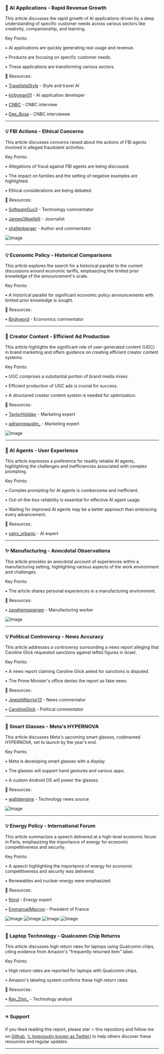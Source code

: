 ### 🤖 AI Applications - Rapid Revenue Growth

This article discusses the rapid growth of AI applications driven by a deep understanding of specific customer needs across various sectors like creativity, companionship, and learning.

Key Points:

• AI applications are quickly generating real usage and revenue.

• Products are focusing on specific customer needs.

•  These applications are transforming various sectors.


🔗 Resources:

• [TravelistaStyle](https://x.com/TravelistaStyle) -  Style and travel AI

• [kirbyman01](https://x.com/kirbyman01) - AI application developer

• [CNBC](https://x.com/CNBC) - CNBC interview

• [Dee_Bosa](https://x.com/dee_bosa) - CNBC interviewee


---

### 💡 FBI Actions - Ethical Concerns

This article discusses concerns raised about the actions of FBI agents involved in alleged fraudulent activities.


Key Points:

• Allegations of fraud against FBI agents are being discussed.

• The impact on families and the setting of negative examples are highlighted.

• Ethical considerations are being debated.


🔗 Resources:

• [SoftwareGuy3](https://x.com/SoftwareGuy3) -  Technology commentator

• [JamesOKeefeIII](https://x.com/JamesOKeefeIII) -  Journalist

• [shellenberger](https://x.com/shellenberger) -  Author and commentator

![Image](https://pbs.twimg.com/media/GndfIAdbsAAoYTR?format=png&name=small)


---

### 💡 Economic Policy - Historical Comparisons

This article explores the search for a historical parallel to the current discussions around economic tariffs, emphasizing the limited prior knowledge of the announcement's scale.

Key Points:

•  A historical parallel for significant economic policy announcements with limited prior knowledge is sought.


🔗 Resources:

• [Birdyword](https://x.com/Birdyword) -  Economics commentator


---

### 🚀 Creator Content - Efficient Ad Production

This article highlights the significant role of user-generated content (UGC) in brand marketing and offers guidance on creating efficient creator content systems.

Key Points:

•  UGC comprises a substantial portion of brand media mixes.

•  Efficient production of UGC ads is crucial for success.

•  A structured creator content system is needed for optimization.


🔗 Resources:

• [TaylorHoliday](https://x.com/TaylorHoliday) -  Marketing expert

• [adrianneaustin_](https://x.com/adrianneaustin_) -  Marketing expert

![Image](https://pbs.twimg.com/amplify_video_thumb/1907111359940055040/img/BIPmXwNf--SouQ-o.jpg)



---

### 🤖 AI Agents - User Experience

This article expresses a preference for readily reliable AI agents, highlighting the challenges and inefficiencies associated with complex prompting.

Key Points:

•  Complex prompting for AI agents is cumbersome and inefficient.

•  Out-of-the-box reliability is essential for effective AI agent usage.

•  Waiting for improved AI agents may be a better approach than embracing every advancement.


🔗 Resources:

• [vatro_vrbanic](https://x.com/vatro_vrbanic) -  AI expert


---

### ✨ Manufacturing - Anecdotal Observations

This article provides an anecdotal account of experiences within a manufacturing setting, highlighting various aspects of the work environment and challenges.

Key Points:

• The article shares personal experiences in a manufacturing environment.


🔗 Resources:

• [zanehengsperger](https://x.com/zanehengsperger) -  Manufacturing worker


![Image](https://pbs.twimg.com/media/GneSb86W4AADre8?format=jpg&name=small)


---

### 💡 Political Controversy - News Accuracy

This article addresses a controversy surrounding a news report alleging that Caroline Glick requested sanctions against leftist figures in Israel.

Key Points:

•  A news report claiming Caroline Glick asked for sanctions is disputed.

•  The Prime Minister's office denies the report as fake news.


🔗 Resources:

• [JewishWarrior13](https://x.com/JewishWarrior13) - News commentator

• [CarolineGlick](https://x.com/CarolineGlick) - Political commentator


---

### 🚀 Smart Glasses - Meta's HYPERNOVA

This article discusses Meta's upcoming smart glasses, codenamed HYPERNOVA, set to launch by the year's end.

Key Points:

• Meta is developing smart glasses with a display.

• The glasses will support hand gestures and various apps.

• A custom Android OS will power the glasses.


🔗 Resources:

• [wallstengine](https://x.com/wallstengine) - Technology news source

![Image](https://pbs.twimg.com/media/GnePKxgbEAAkv1i?format=png&name=small)


---

### 💡 Energy Policy - International Forum

This article summarizes a speech delivered at a high-level economic forum in Paris, emphasizing the importance of energy for economic competitiveness and security.

Key Points:

•  A speech highlighting the importance of energy for economic competitiveness and security was delivered.

•  Renewables and nuclear energy were emphasized.


🔗 Resources:

• [fbirol](https://x.com/fbirol) - Energy expert

• [EmmanuelMacron](https://x.com/EmmanuelMacron) - President of France

![Image](https://pbs.twimg.com/media/GneOxDwW8AAb7x3?format=jpg&name=360x360)
![Image](https://pbs.twimg.com/media/GneOxECXwAAZTRF?format=jpg&name=360x360)
![Image](https://pbs.twimg.com/media/GneOxD3XwAA0O4i?format=jpg&name=360x360)
![Image](https://pbs.twimg.com/media/GneO8xjXgAA5WA0?format=jpg&name=360x360)


---

### 🤖 Laptop Technology - Qualcomm Chip Returns

This article discusses high return rates for laptops using Qualcomm chips, citing evidence from Amazon's "frequently returned item" label.

Key Points:

• High return rates are reported for laptops with Qualcomm chips.

• Amazon's labeling system confirms these high return rates.


🔗 Resources:

• [Ray_Zinn_](https://x.com/Ray_Zinn_) - Technology analyst


---

### ⭐️ Support

If you liked reading this report, please star ⭐️ this repository and follow me on [Github](https://github.com/Drix10), [𝕏 (previously known as Twitter)](https://x.com/DRIX_10_) to help others discover these resources and regular updates.

---